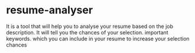 # resume-analyser
It is a tool that will help you to analyse your resume based on the job description. It will tell you the chances of your selection. important keywords. which you can include in your resume to increase your selection chances
